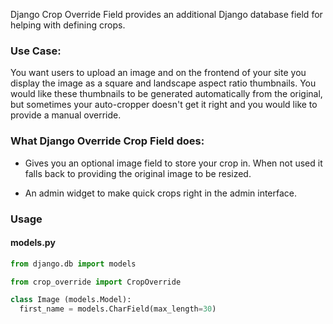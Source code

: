 Django Crop Override Field provides an additional Django database field for 
helping with defining crops.

### Use Case: ###
You want users to upload an image and on the frontend of your site you display
the image as a square and landscape aspect ratio thumbnails.  You would like 
these thumbnails to be generated automatically from the original, but sometimes
your auto-cropper doesn't get it right and you would like to provide a manual
override.

### What Django Override Crop Field does: ###
*  Gives you an optional image field to store your crop in.
When not used it falls back to providing the original image to be resized.

*  An admin widget to make quick crops right in the admin interface.


### Usage ###
#### models.py ####
```python
from django.db import models

from crop_override import CropOverride

class Image (models.Model):
  first_name = models.CharField(max_length=30)
  
```
